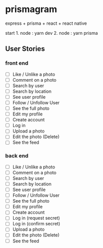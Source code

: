 # prismagram

express + prisma + react + react native

start 1. node : yarn dev 2. node : yarn prisma

## User Stories

### front end

- [ ] Like / Unlike a photo
- [ ] Comment on a photo
- [ ] Search by user
- [ ] Search by location
- [ ] See user profile
- [ ] Follow / Unfollow User
- [ ] See the full photo
- [ ] Edit my profile
- [ ] Create account
- [ ] Log in
- [ ] Upload a photo
- [ ] Edit the photo (Delete)
- [ ] See the feed

### back end

- [ ] Like / Unlike a photo
- [ ] Comment on a photo
- [ ] Search by user
- [ ] Search by location
- [ ] See user profile
- [ ] Follow / Unfollow User
- [ ] See the full photo
- [ ] Edit my profile
- [ ] Create account
- [ ] Log in (request secret)
- [ ] Log in (confirm secret)
- [ ] Upload a photo
- [ ] Edit the photo (Delete)
- [ ] See the feed
